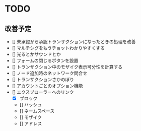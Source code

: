# TODO

## 改善予定

- [] 未承認から承認トランザクションになったときの処理を改善
- [] マルチシグをもうチョットわかりやすくする
- [] 光るとかサウンドとか
- [] フォームの閉じるボタンを設置
- [] トランザクション中のモザイク表示可分性を計算する
- [] ノード追加時のネットワーク問合せ
- [] トランザクションさかのぼり
- [] アカウントごとのオプション機能
- [] エクスプローラーへのリンク
  - [x] ブロック
  - [] ハッシュ
  - [] ネームスペース
  - [] モザイク
  - [] アドレス
